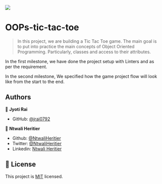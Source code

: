 ![](https://img.shields.io/badge/Microverse-blueviolet)

# OOPs-tic-tac-toe

> In this project, we are building a Tic Tac Toe game. The main goal is to put into practice the main concepts of Object Oriented Programming. Particularly, classes and access to their attributes.


In the first milestone, we have done the project setup with Linters and as per the requirement.

In the second milestone, We specified how the game project flow will look like from the start to the end.

## Authors

👤 **Jyoti Rai**

- GitHub: [@jrai0792](https://github.com/githubhandle)

👤  **Ntwali Heritier**

- Github: [@NtwaliHeritier](https://github.com/NtwaliHeritier)
- Twitter: [@NtwaliHeritier](https://twitter.com/NtwaliHeritier)
- Linkedin: [Ntwali Heritier](https://linkedin.com/in/ntwali-heritier-9950001a2)


## 📝 License

This project is [MIT](lic.url) licensed.
